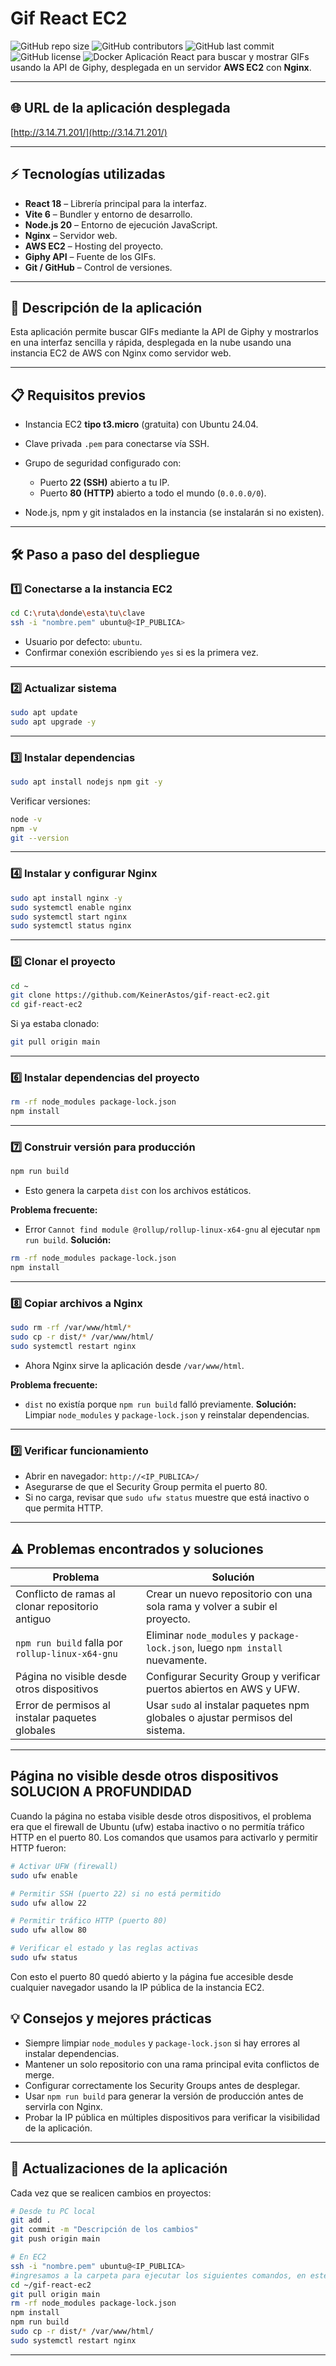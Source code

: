 # Gif React EC2

![GitHub repo size](https://img.shields.io/github/repo-size/KeinerAstos/gif-react-ec2?style=flat-square)
![GitHub contributors](https://img.shields.io/github/contributors/KeinerAstos/gif-react-ec2?style=flat-square)
![GitHub last commit](https://img.shields.io/github/last-commit/KeinerAstos/gif-react-ec2?style=flat-square)
![GitHub license](https://img.shields.io/github/license/KeinerAstos/gif-react-ec2?style=flat-square)
![Docker](https://img.shields.io/badge/Docker-Ready-blue?logo=docker)
Aplicación React para buscar y mostrar GIFs usando la API de Giphy, desplegada en un servidor **AWS EC2** con **Nginx**.

---

## 🌐 URL de la aplicación desplegada

[http://3.14.71.201/](http://3.14.71.201/)

---

## ⚡ Tecnologías utilizadas

* **React 18** – Librería principal para la interfaz.
* **Vite 6** – Bundler y entorno de desarrollo.
* **Node.js 20** – Entorno de ejecución JavaScript.
* **Nginx** – Servidor web.
* **AWS EC2** – Hosting del proyecto.
* **Giphy API** – Fuente de los GIFs.
* **Git / GitHub** – Control de versiones.

---

## 📝 Descripción de la aplicación

Esta aplicación permite buscar GIFs mediante la API de Giphy y mostrarlos en una interfaz sencilla y rápida, desplegada en la nube usando una instancia EC2 de AWS con Nginx como servidor web.

---

## 📋 Requisitos previos

* Instancia EC2 **tipo t3.micro** (gratuita) con Ubuntu 24.04.
* Clave privada `.pem` para conectarse vía SSH.
* Grupo de seguridad configurado con:

  * Puerto **22 (SSH)** abierto a tu IP.
  * Puerto **80 (HTTP)** abierto a todo el mundo (`0.0.0.0/0`).
* Node.js, npm y git instalados en la instancia (se instalarán si no existen).

---

## 🛠 Paso a paso del despliegue

### 1️⃣ Conectarse a la instancia EC2

```bash
cd C:\ruta\donde\esta\tu\clave
ssh -i "nombre.pem" ubuntu@<IP_PUBLICA>
```

* Usuario por defecto: `ubuntu`.
* Confirmar conexión escribiendo `yes` si es la primera vez.

---

### 2️⃣ Actualizar sistema

```bash
sudo apt update
sudo apt upgrade -y
```

---

### 3️⃣ Instalar dependencias

```bash
sudo apt install nodejs npm git -y
```

Verificar versiones:

```bash
node -v
npm -v
git --version
```

---

### 4️⃣ Instalar y configurar Nginx

```bash
sudo apt install nginx -y
sudo systemctl enable nginx
sudo systemctl start nginx
sudo systemctl status nginx
```

---

### 5️⃣ Clonar el proyecto

```bash
cd ~
git clone https://github.com/KeinerAstos/gif-react-ec2.git
cd gif-react-ec2
```

Si ya estaba clonado:

```bash
git pull origin main
```

---

### 6️⃣ Instalar dependencias del proyecto

```bash
rm -rf node_modules package-lock.json
npm install
```

---

### 7️⃣ Construir versión para producción

```bash
npm run build
```

* Esto genera la carpeta `dist` con los archivos estáticos.

**Problema frecuente:**

* Error `Cannot find module @rollup/rollup-linux-x64-gnu` al ejecutar `npm run build`.
  **Solución:**

```bash
rm -rf node_modules package-lock.json
npm install
```

---

### 8️⃣ Copiar archivos a Nginx

```bash
sudo rm -rf /var/www/html/*
sudo cp -r dist/* /var/www/html/
sudo systemctl restart nginx
```

* Ahora Nginx sirve la aplicación desde `/var/www/html`.

**Problema frecuente:**

* `dist` no existía porque `npm run build` falló previamente.
  **Solución:** Limpiar `node_modules` y `package-lock.json` y reinstalar dependencias.

---

### 9️⃣ Verificar funcionamiento

* Abrir en navegador: `http://<IP_PUBLICA>/`
* Asegurarse de que el Security Group permita el puerto 80.
* Si no carga, revisar que `sudo ufw status` muestre que está inactivo o que permita HTTP.

---

## ⚠ Problemas encontrados y soluciones

| Problema                                         | Solución                                                                       |
| ------------------------------------------------ | ------------------------------------------------------------------------------ |
| Conflicto de ramas al clonar repositorio antiguo | Crear un nuevo repositorio con una sola rama y volver a subir el proyecto.     |
| `npm run build` falla por `rollup-linux-x64-gnu` | Eliminar `node_modules` y `package-lock.json`, luego `npm install` nuevamente. |
| Página no visible desde otros dispositivos       | Configurar Security Group y verificar puertos abiertos en AWS y UFW.           |
| Error de permisos al instalar paquetes globales  | Usar `sudo` al instalar paquetes npm globales o ajustar permisos del sistema.  |

---
## Página no visible desde otros dispositivos SOLUCION A PROFUNDIDAD
Cuando la página no estaba visible desde otros dispositivos, el problema era que el firewall de Ubuntu (ufw) estaba inactivo o no permitía tráfico HTTP en el puerto 80. Los comandos que usamos para activarlo y permitir HTTP fueron:
```bash
# Activar UFW (firewall)
sudo ufw enable

# Permitir SSH (puerto 22) si no está permitido
sudo ufw allow 22

# Permitir tráfico HTTP (puerto 80)
sudo ufw allow 80

# Verificar el estado y las reglas activas
sudo ufw status
```
Con esto el puerto 80 quedó abierto y la página fue accesible desde cualquier navegador usando la IP pública de la instancia EC2.

## 💡 Consejos y mejores prácticas

* Siempre limpiar `node_modules` y `package-lock.json` si hay errores al instalar dependencias.
* Mantener un solo repositorio con una rama principal evita conflictos de merge.
* Configurar correctamente los Security Groups antes de desplegar.
* Usar `npm run build` para generar la versión de producción antes de servirla con Nginx.
* Probar la IP pública en múltiples dispositivos para verificar la visibilidad de la aplicación.

---

## 🔄 Actualizaciones de la aplicación

Cada vez que se realicen cambios en proyectos:

```bash
# Desde tu PC local
git add .
git commit -m "Descripción de los cambios"
git push origin main

# En EC2
ssh -i "nombre.pem" ubuntu@<IP_PUBLICA>
#ingresamos a la carpeta para ejecutar los siguientes comandos, en este caso la carpeta tiene nombre de gif-react.ec2
cd ~/gif-react-ec2
git pull origin main
rm -rf node_modules package-lock.json
npm install
npm run build
sudo cp -r dist/* /var/www/html/
sudo systemctl restart nginx
```

---


